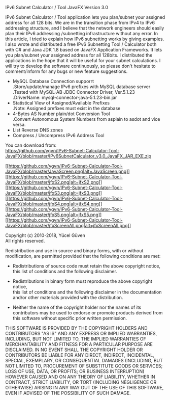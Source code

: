 IPv6 Subnet Calculator / Tool JavaFX Version 3.0   

IPv6 Subnet Calculator / Tool application lets you plan/subnet your assigned address for all 128 bits.
We are in the transition phase from IPv4 to IPv6 addressing structure, 
and I believe that the network engineers should easily plan their IPv6 
addressing /subnetting infrastructure without any error. In this 
article, I tried to explain how IPv6 subnetting works by giving 
examples. I also wrote and distributed a free IPv6 Subnetting Tool / 
Calculator both with C# and Java JDK 1.8 based on JavaFX Application 
Frameworks. It lets you plan/subnet your assigned address for all 
128bits. I distributed the applications in the hope that it will be 
useful for your subnet calculations. I will try to develop the software 
continuously, so please don't hesitate to comment/inform for any bugs or
 new feature suggestions.   
 
* MySQL Database Connection supporrt   
  .Store/update/manage IPv6 prefixes with MySQL database server   
  .Tested with MySQL-AB JDBC Connector Driver, Ver.5.1.23   
  .DriverName: mysql-connector-java-5.1.23-bin.jar   
* Statistical View of Assigned/Available Prefixes   
  .Note: Assigned prefixes must exist in the database    
* 4-Bytes AS Number plain/dot Conversion Tool    
  .Convert Autonomous System Numbers from asplain to asdot and vice versa.   
* List Reverse DNS zones   
* Compress / Uncompress IPv6 Address Tool

You can download from:   
https://github.com/ygvn/IPv6-Subnet-Calculator-Tool-JavaFX/blob/master/IPv6SubnetCalculator_v3.0_JavaFX_JAR_EXE.zip   

[[https://github.com/ygvn/IPv6-Subnet-Calculator-Tool-JavaFX/blob/master/JavaScreen.png|alt=JavaScreen.png]]   
[[https://github.com/ygvn/IPv6-Subnet-Calculator-Tool-JavaFX/blob/master/jfxS2.png|alt=jfxS2.png]]   
[[https://github.com/ygvn/IPv6-Subnet-Calculator-Tool-JavaFX/blob/master/jfxS3.png|alt=jfxS3.png]]   
[[https://github.com/ygvn/IPv6-Subnet-Calculator-Tool-JavaFX/blob/master/jfxS4.png|alt=jfxS4.png]]   
[[https://github.com/ygvn/IPv6-Subnet-Calculator-Tool-JavaFX/blob/master/jfxS5.png|alt=jfxS5.png]]   
[[https://github.com/ygvn/IPv6-Subnet-Calculator-Tool-JavaFX/blob/master/jfxScreenAll.png|alt=jfxScreenAll.png]]   

   
Copyright (c) 2010-2018, Yücel Güven   
All rights reserved.

Redistribution and use in source and binary forms, with or without
modification, are permitted provided that the following conditions are met:
      
* Redistributions of source code must retain the above copyright notice, this
list of conditions and the following disclaimer.
   
* Redistributions in binary form must reproduce the above copyright notice,   
this list of conditions and the following disclaimer in the documentation   
and/or other materials provided with the distribution.
   
* Neither the name of the copyright holder nor the names of its
contributors may be used to endorse or promote products derived from
this software without specific prior written permission.
      
THIS SOFTWARE IS PROVIDED BY THE COPYRIGHT HOLDERS AND CONTRIBUTORS "AS IS"
AND ANY EXPRESS OR IMPLIED WARRANTIES, INCLUDING, BUT NOT LIMITED TO, THE
IMPLIED WARRANTIES OF MERCHANTABILITY AND FITNESS FOR A PARTICULAR PURPOSE ARE
DISCLAIMED. IN NO EVENT SHALL THE COPYRIGHT HOLDER OR CONTRIBUTORS BE LIABLE
FOR ANY DIRECT, INDIRECT, INCIDENTAL, SPECIAL, EXEMPLARY, OR CONSEQUENTIAL
DAMAGES (INCLUDING, BUT NOT LIMITED TO, PROCUREMENT OF SUBSTITUTE GOODS OR
SERVICES; LOSS OF USE, DATA, OR PROFITS; OR BUSINESS INTERRUPTION) HOWEVER
CAUSED AND ON ANY THEORY OF LIABILITY, WHETHER IN CONTRACT, STRICT LIABILITY,
OR TORT (INCLUDING NEGLIGENCE OR OTHERWISE) ARISING IN ANY WAY OUT OF THE USE
OF THIS SOFTWARE, EVEN IF ADVISED OF THE POSSIBILITY OF SUCH DAMAGE.
